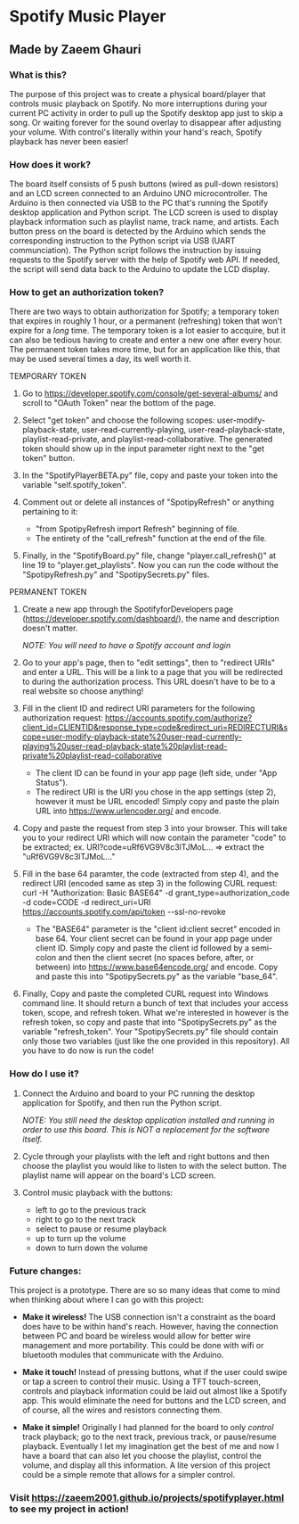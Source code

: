 # Spotify Music Player
## Made by Zaeem Ghauri

### What is this?

The purpose of this project was to create a physical board/player that controls music playback on Spotify. No more interruptions during your current PC activity in order to pull up
the Spotify desktop app just to skip a song. Or waiting forever for the sound overlay to disappear after adjusting your volume. With control's literally within your hand's reach,
Spotify playback has never been easier!

### How does it work?

The board itself consists of 5 push buttons (wired as pull-down resistors) and an LCD screen connected to an Arduino UNO microcontroller. The Arduino is then connected via USB to
the PC that's running the Spotify desktop application and Python script. The LCD screen is used to display playback information such as playlist name, track name, and artists. 
Each button press on the board is detected by the Arduino which sends the corresponding instruction to the Python script via USB (UART communciation). The Python script follows
the instruction by issuing requests to the Spotify server with the help of Spotify web API. If needed, the script will send data back to the Arduino to update the LCD display.

### How to get an authorization token?

There are two ways to obtain authorization for Spotify; a temporary token that expires in roughly 1 hour, or a permanent (refreshing) token that won't expire for a *long* time.
The temporary token is a lot easier to accquire, but it can also be tedious having to create and enter a new one after every hour. The permanent token takes more time, but for an application like this, that may be used several times a day, its well worth it.

TEMPORARY TOKEN
1. Go to https://developer.spotify.com/console/get-several-albums/ and scroll to "OAuth Token" near the bottom of the page.

2. Select "get token" and choose the following scopes: user-modify-playback-state, user-read-currently-playing, user-read-playback-state, playlist-read-private, and playlist-read-collaborative. The generated token should show up in the input parameter right next to the "get token" button.

3. In the "SpotifyPlayerBETA.py" file, copy and paste your token into the variable "self.spotify_token".

4. Comment out or delete all instances of "SpotipyRefresh" or anything pertaining to it:
   - "from SpotipyRefresh import Refresh" beginning of file.
   - The entirety of the "call_refresh" function at the end of the file.

5. Finally, in the "SpotifyBoard.py" file, change "player.call_refresh()" at line 19 to "player.get_playlists". Now you can run the code without the "SpotipyRefresh.py" and "SpotipySecrets.py" files.
   
PERMANENT TOKEN
1. Create a new app through the SpotifyforDevelopers page (https://developer.spotify.com/dashboard/), the name and description doesn't matter.
   
   *NOTE: You will need to have a Spotify account and login*

2. Go to your app's page, then to "edit settings", then to "redirect URIs" and enter a URL. This will be a link to a page that you will be redirected to during the authorization process. This URL doesn't have to be to a real website so choose anything!

3. Fill in the client ID and redirect URI parameters for the following authorization request: 
https://accounts.spotify.com/authorize?client_id=CLIENTID&response_type=code&redirect_uri=REDIRECTURI&scope=user-modify-playback-state%20user-read-currently-playing%20user-read-playback-state%20playlist-read-private%20playlist-read-collaborative

   - The client ID can be found in your app page (left side, under "App Status").
   - The redirect URI is the URI you chose in the app settings (step 2), however it must be URL encoded! Simply copy and paste the plain URL into https://www.urlencoder.org/ and encode.

4. Copy and paste the request from step 3 into your browser. This will take you to your redirect URI which will now contain the parameter "code" to be extracted; 
   ex. URI?code=uRf6VG9V8c3lTJMoL...    => extract the "uRf6VG9V8c3lTJMoL..."

5. Fill in the base 64 paramter, the code (extracted from step 4), and the redirect URI (encoded same as step 3) in the following CURL request:
curl -H "Authorization: Basic BASE64" -d grant_type=authorization_code -d code=CODE -d redirect_uri=URI https://accounts.spotify.com/api/token --ssl-no-revoke

   - The "BASE64" parameter is the "client id:client secret" encoded in base 64. Your client secret can be found in your app page under client ID. Simply copy and paste the client id followed by a semi-colon and then the client secret (no spaces before, after, or between) into https://www.base64encode.org/ and encode. Copy and paste this into "SpotipySecrets.py" as the variable "base_64".

6. Finally, Copy and paste the completed CURL request into Windows command line. It should return a bunch of text that includes your access token, scope, and refresh token. What we're interested in however is the refresh token, so copy and paste that into "SpotipySecrets.py" as the variable "refresh_token". Your "SpotipySecrets.py" file should contain only those two variables (just like the one provided in this repository). All you have to do now is run the code!
 
### How do I use it?

1. Connect the Arduino and board to your PC running the desktop application for Spotify, and then run the Python script.
   
   *NOTE: You still need the desktop application installed and running in order to use this board. This is NOT a replacement for the software itself.*
   
2. Cycle through your playlists with the left and right buttons and then choose the playlist you would like to listen to with the select button. The playlist name will 
   appear on the board's LCD screen.
   
3. Control music playback with the buttons:
   - left to go to the previous track
   - right to go to the next track
   - select to pause or resume playback
   - up to turn up the volume
   - down to turn down the volume 

### Future changes:

This project is a prototype. There are so so many ideas that come to mind when thinking about where I can go with this project:

- **Make it wireless!** The USB connection isn't a constraint as the board does have to be within hand's reach. However, having the connection between PC and board be wireless
  would allow for better wire management and more portability. This could be done with wifi or bluetooth modules that communicate with the Arduino.
  
- **Make it touch!** Instead of pressing buttons, what if the user could swipe or tap a screen to control their music. Using a TFT touch-screen, controls and playback information could
  be laid out almost like a Spotify app. This would eliminate the need for buttons and the LCD screen, and of course, all the wires and resistors connecting them.
  
- **Make it simple!** Originally I had planned for the board to only *control* track playback; go to the next track, previous track, or pause/resume playback. Eventually I let my
  imagination get the best of me and now I have a board that can also let you choose the playlist, control the volume, and display all this information. A lite version of this 
  project could be a simple remote that allows for a simpler control.
  
### Visit https://zaeem2001.github.io/projects/spotifyplayer.html to see my project in action!
